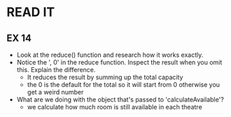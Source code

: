 # READ IT
## EX 14
* Look at the reduce() function and research how it works exactly.
* Notice the ', 0' in the reduce function. Inspect the result when you omit this. Explain the difference.
    * It reduces the result by summing up the total capacity
    * the 0 is the default for the total so it will start from 0 otherwise you get a weird number
* What are we doing with the object that's passed to 'calculateAvailable'?
    * we calculate how much room is still available in each theatre
